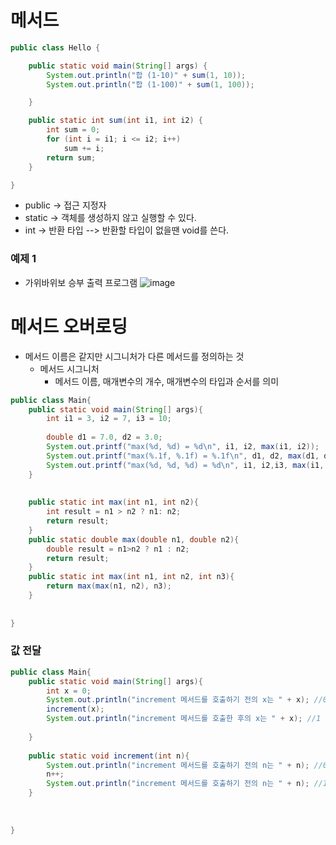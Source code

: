 # 메서드

```java
public class Hello {

	public static void main(String[] args) {
		System.out.println("합 (1-10)" + sum(1, 10));
		System.out.println("합 (1-100)" + sum(1, 100));

	}

	public static int sum(int i1, int i2) {
		int sum = 0;
		for (int i = i1; i <= i2; i++)
			sum += i;
		return sum;
	}

}
```
- public -> 접근 지정자
- static -> 객체를 생성하지 않고 실행할 수 있다.
- int -> 반환 타입 --> 반환할 타입이 없을땐 void를 쓴다.


### 예제 1
- 가위바위보 승부 출력 프로그램
![image](https://user-images.githubusercontent.com/73538957/114399302-bca4eb80-9bdb-11eb-9aba-41fb4ad4ab91.png)

# 메서드 오버로딩

- 메서드 이름은 같지만 시그니처가 다른 메서드를 정의하는 것
	- 메서드 시그니처 
		- 메서드 이름, 매개변수의 개수, 매개변수의 타입과 순서를 의미
```java
public class Main{
    public static void main(String[] args){
        int i1 = 3, i2 = 7, i3 = 10;
        
        double d1 = 7.0, d2 = 3.0;
        System.out.printf("max(%d, %d) = %d\n", i1, i2, max(i1, i2));
        System.out.printf("max(%.1f, %.1f) = %.1f\n", d1, d2, max(d1, d2));
	    System.out.printf("max(%d, %d, %d) = %d\n", i1, i2,i3, max(i1, i2, i3));
    }
    
    
    public static int max(int n1, int n2){
        int result = n1 > n2 ? n1: n2;
        return result;
    }
    public static double max(double n1, double n2){
        double result = n1>n2 ? n1 : n2;
        return result;
    }
    public static int max(int n1, int n2, int n3){
        return max(max(n1, n2), n3);
    }
    
    
}
```

### 값 전달

```java
public class Main{
    public static void main(String[] args){
        int x = 0;
        System.out.println("increment 메서드를 호출하기 전의 x는 " + x); //0
        increment(x);
        System.out.println("increment 메서드를 호출한 후의 x는 " + x); //1
        
    }
    
    public static void increment(int n){
        System.out.println("increment 메서드를 호출하기 전의 n는 " + n); //0
        n++;
        System.out.println("increment 메서드를 호출하기 전의 n는 " + n); //1
    }
    
    
    
}
     
```




